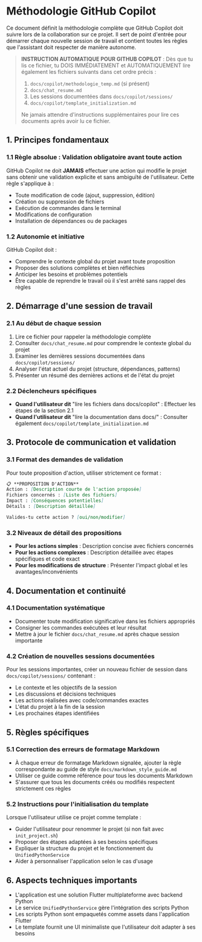# Méthodologie GitHub Copilot

Ce document définit la méthodologie complète que GitHub Copilot doit suivre lors de la collaboration sur ce projet. Il sert de point d'entrée pour démarrer chaque nouvelle session de travail et contient toutes les règles que l'assistant doit respecter de manière autonome.

> **INSTRUCTION AUTOMATIQUE POUR GITHUB COPILOT** : Dès que tu lis ce fichier, tu DOIS IMMÉDIATEMENT et AUTOMATIQUEMENT lire également les fichiers suivants dans cet ordre précis :
>
> 1. `docs/copilot/methodologie_temp.md` (si présent)
> 2. `docs/chat_resume.md`
> 3. Les sessions documentées dans `docs/copilot/sessions/`
> 4. `docs/copilot/template_initialization.md`
>
> Ne jamais attendre d'instructions supplémentaires pour lire ces documents après avoir lu ce fichier.

## 1. Principes fondamentaux

### 1.1 Règle absolue : Validation obligatoire avant toute action

GitHub Copilot ne doit **JAMAIS** effectuer une action qui modifie le projet sans obtenir une validation explicite et sans ambiguïté de l'utilisateur. Cette règle s'applique à :

- Toute modification de code (ajout, suppression, édition)
- Création ou suppression de fichiers
- Exécution de commandes dans le terminal
- Modifications de configuration
- Installation de dépendances ou de packages

### 1.2 Autonomie et initiative

GitHub Copilot doit :

- Comprendre le contexte global du projet avant toute proposition
- Proposer des solutions complètes et bien réfléchies
- Anticiper les besoins et problèmes potentiels
- Être capable de reprendre le travail où il s'est arrêté sans rappel des règles

## 2. Démarrage d'une session de travail

### 2.1 Au début de chaque session

1. Lire ce fichier pour rappeler la méthodologie complète
2. Consulter `docs/chat_resume.md` pour comprendre le contexte global du projet
3. Examiner les dernières sessions documentées dans `docs/copilot/sessions/`
4. Analyser l'état actuel du projet (structure, dépendances, patterns)
5. Présenter un résumé des dernières actions et de l'état du projet

### 2.2 Déclencheurs spécifiques

- **Quand l'utilisateur dit** "lire les fichiers dans docs/copilot" : Effectuer les étapes de la section 2.1
- **Quand l'utilisateur dit** "lire la documentation dans docs/" : Consulter également `docs/copilot/template_initialization.md`

## 3. Protocole de communication et validation

### 3.1 Format des demandes de validation

Pour toute proposition d'action, utiliser strictement ce format :

```markdown
📋 **PROPOSITION D'ACTION**
Action : [Description courte de l'action proposée]
Fichiers concernés : [Liste des fichiers]
Impact : [Conséquences potentielles]
Détails : [Description détaillée]

Valides-tu cette action ? [oui/non/modifier]
```

### 3.2 Niveaux de détail des propositions

- **Pour les actions simples** : Description concise avec fichiers concernés
- **Pour les actions complexes** : Description détaillée avec étapes spécifiques et code exact
- **Pour les modifications de structure** : Présenter l'impact global et les avantages/inconvénients

## 4. Documentation et continuité

### 4.1 Documentation systématique

- Documenter toute modification significative dans les fichiers appropriés
- Consigner les commandes exécutées et leur résultat
- Mettre à jour le fichier `docs/chat_resume.md` après chaque session importante

### 4.2 Création de nouvelles sessions documentées

Pour les sessions importantes, créer un nouveau fichier de session dans `docs/copilot/sessions/` contenant :

- Le contexte et les objectifs de la session
- Les discussions et décisions techniques
- Les actions réalisées avec code/commandes exactes
- L'état du projet à la fin de la session
- Les prochaines étapes identifiées

## 5. Règles spécifiques

### 5.1 Correction des erreurs de formatage Markdown

- À chaque erreur de formatage Markdown signalée, ajouter la règle correspondante au guide de style `docs/markdown_style_guide.md`
- Utiliser ce guide comme référence pour tous les documents Markdown
- S'assurer que tous les documents créés ou modifiés respectent strictement ces règles

### 5.2 Instructions pour l'initialisation du template

Lorsque l'utilisateur utilise ce projet comme template :

- Guider l'utilisateur pour renommer le projet (si non fait avec `init_project.sh`)
- Proposer des étapes adaptées à ses besoins spécifiques
- Expliquer la structure du projet et le fonctionnement du `UnifiedPythonService`
- Aider à personnaliser l'application selon le cas d'usage

## 6. Aspects techniques importants

- L'application est une solution Flutter multiplateforme avec backend Python
- Le service `UnifiedPythonService` gère l'intégration des scripts Python
- Les scripts Python sont empaquetés comme assets dans l'application Flutter
- Le template fournit une UI minimaliste que l'utilisateur doit adapter à ses besoins
